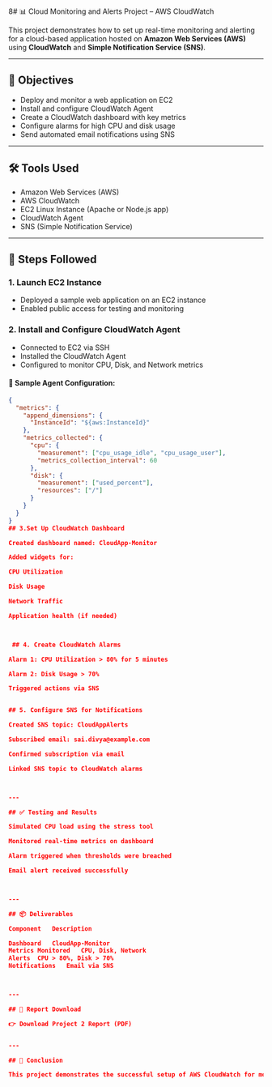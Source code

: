 8# 📊 Cloud Monitoring and Alerts Project – AWS CloudWatch

This project demonstrates how to set up real-time monitoring and alerting for a cloud-based application hosted on **Amazon Web Services (AWS)** using **CloudWatch** and **Simple Notification Service (SNS)**.

---

## 🎯 Objectives

- Deploy and monitor a web application on EC2
- Install and configure CloudWatch Agent
- Create a CloudWatch dashboard with key metrics
- Configure alarms for high CPU and disk usage
- Send automated email notifications using SNS

---

## 🛠️ Tools Used

- Amazon Web Services (AWS)
- AWS CloudWatch
- EC2 Linux Instance (Apache or Node.js app)
- CloudWatch Agent
- SNS (Simple Notification Service)

---

## 🧰 Steps Followed

### 1. Launch EC2 Instance  
- Deployed a sample web application on an EC2 instance  
- Enabled public access for testing and monitoring  

### 2. Install and Configure CloudWatch Agent  
- Connected to EC2 via SSH  
- Installed the CloudWatch Agent  
- Configured to monitor CPU, Disk, and Network metrics  

#### 📄 Sample Agent Configuration:
```json
{
  "metrics": {
    "append_dimensions": {
      "InstanceId": "${aws:InstanceId}"
    },
    "metrics_collected": {
      "cpu": {
        "measurement": ["cpu_usage_idle", "cpu_usage_user"],
        "metrics_collection_interval": 60
      },
      "disk": {
        "measurement": ["used_percent"],
        "resources": ["/"]
      }
    }
  }
}
## 3.Set Up CloudWatch Dashboard

Created dashboard named: CloudApp-Monitor

Added widgets for:

CPU Utilization

Disk Usage

Network Traffic

Application health (if needed)



 ## 4. Create CloudWatch Alarms

Alarm 1: CPU Utilization > 80% for 5 minutes

Alarm 2: Disk Usage > 70%

Triggered actions via SNS


## 5. Configure SNS for Notifications

Created SNS topic: CloudAppAlerts

Subscribed email: sai.divya@example.com

Confirmed subscription via email

Linked SNS topic to CloudWatch alarms



---

## ✅ Testing and Results

Simulated CPU load using the stress tool

Monitored real-time metrics on dashboard

Alarm triggered when thresholds were breached

Email alert received successfully



---

## 📦 Deliverables

Component	Description

Dashboard	CloudApp-Monitor
Metrics Monitored	CPU, Disk, Network
Alerts	CPU > 80%, Disk > 70%
Notifications	Email via SNS



---

## 📄 Report Download

👉 Download Project 2 Report (PDF)


---

## 📌 Conclusion

This project demonstrates the successful setup of AWS CloudWatch for monitoring a cloud-hosted application. Real-time metrics, visual dashboards, and automated alerts ensure system reliability and proactive infrastructure management. This is an essential DevOps practice for modern cloud-based systems.
